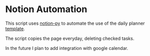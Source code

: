 # Notion Automation

This script uses [notion-py](https://github.com/jamalex/notion-py) to automate the use of the daily planner [template](https://www.notion.so/Daily-planner-e995b33fa1fd4b9da1d4af1f01723066).


The script copies the page everyday, deleting checked tasks.

In the future I plan to add integration with google calendar.